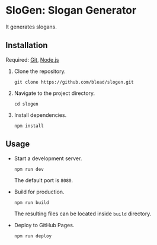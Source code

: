 # SloGen: Slogan Generator
It generates slogans.

## Installation

Required: [Git](http://git-scm.com), [Node.js](http://nodejs.org)

1. Clone the repository.

    ```shell
    git clone https://github.com/blead/slogen.git
    ```

2. Navigate to the project directory.

    ```shell
    cd slogen
    ```

3. Install dependencies.

    ```shell
    npm install
    ```

## Usage

- Start a development server.

    ```shell
    npm run dev
    ```

  The default port is `8080`.

- Build for production.
    ```shell
    npm run build
    ```
  The resulting files can be located inside `build` directory.

- Deploy to GitHub Pages.
    ```shell
    npm run deploy
    ````
